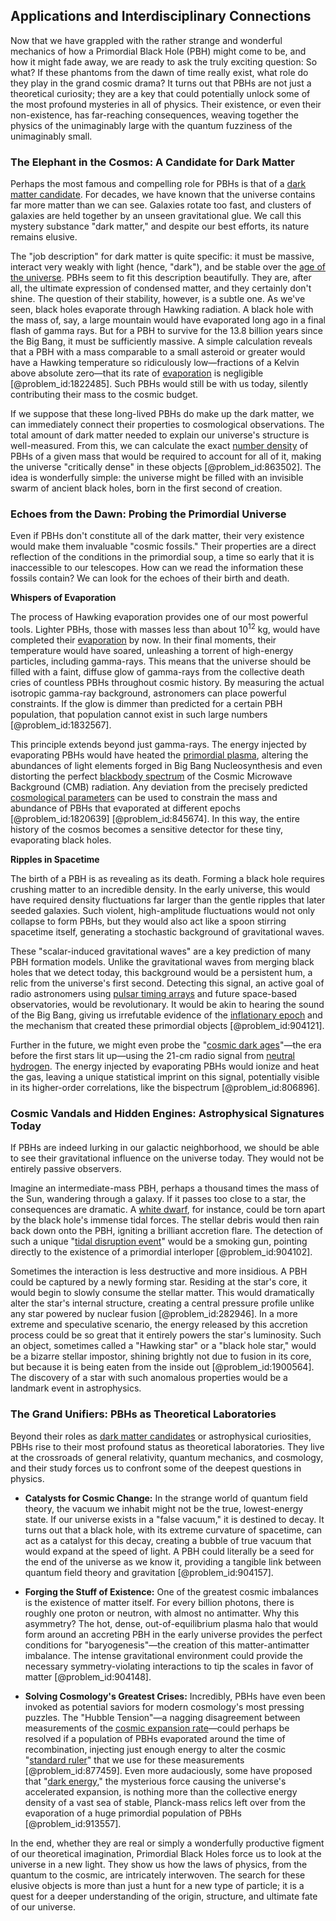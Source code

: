 ## Applications and Interdisciplinary Connections

Now that we have grappled with the rather strange and wonderful mechanics of how a Primordial Black Hole (PBH) might come to be, and how it might fade away, we are ready to ask the truly exciting question: So what? If these phantoms from the dawn of time really exist, what role do they play in the grand cosmic drama? It turns out that PBHs are not just a theoretical curiosity; they are a key that could potentially unlock some of the most profound mysteries in all of physics. Their existence, or even their non-existence, has far-reaching consequences, weaving together the physics of the unimaginably large with the quantum fuzziness of the unimaginably small.

### The Elephant in the Cosmos: A Candidate for Dark Matter

Perhaps the most famous and compelling role for PBHs is that of a [dark matter candidate](@article_id:194008). For decades, we have known that the universe contains far more matter than we can see. Galaxies rotate too fast, and clusters of galaxies are held together by an unseen gravitational glue. We call this mystery substance "dark matter," and despite our best efforts, its nature remains elusive.

The "job description" for dark matter is quite specific: it must be massive, interact very weakly with light (hence, "dark"), and be stable over the [age of the universe](@article_id:159300). PBHs seem to fit this description beautifully. They are, after all, the ultimate expression of condensed matter, and they certainly don't shine. The question of their stability, however, is a subtle one. As we've seen, black holes evaporate through Hawking radiation. A black hole with the mass of, say, a large mountain would have evaporated long ago in a final flash of gamma rays. But for a PBH to survive for the 13.8 billion years since the Big Bang, it must be sufficiently massive. A simple calculation reveals that a PBH with a mass comparable to a small asteroid or greater would have a Hawking temperature so ridiculously low—fractions of a Kelvin above absolute zero—that its rate of [evaporation](@article_id:136770) is negligible [@problem_id:1822485]. Such PBHs would still be with us today, silently contributing their mass to the cosmic budget.

If we suppose that these long-lived PBHs do make up the dark matter, we can immediately connect their properties to cosmological observations. The total amount of dark matter needed to explain our universe's structure is well-measured. From this, we can calculate the exact [number density](@article_id:268492) of PBHs of a given mass that would be required to account for all of it, making the universe "critically dense" in these objects [@problem_id:863502]. The idea is wonderfully simple: the universe might be filled with an invisible swarm of ancient black holes, born in the first second of creation.

### Echoes from the Dawn: Probing the Primordial Universe

Even if PBHs don't constitute all of the dark matter, their very existence would make them invaluable "cosmic fossils." Their properties are a direct reflection of the conditions in the primordial soup, a time so early that it is inaccessible to our telescopes. How can we read the information these fossils contain? We can look for the echoes of their birth and death.

**Whispers of Evaporation**

The process of Hawking evaporation provides one of our most powerful tools. Lighter PBHs, those with masses less than about $10^{12}$ kg, would have completed their [evaporation](@article_id:136770) by now. In their final moments, their temperature would have soared, unleashing a torrent of high-energy particles, including gamma-rays. This means that the universe should be filled with a faint, diffuse glow of gamma-rays from the collective death cries of countless PBHs throughout cosmic history. By measuring the actual isotropic gamma-ray background, astronomers can place powerful constraints. If the glow is dimmer than predicted for a certain PBH population, that population cannot exist in such large numbers [@problem_id:1832567].

This principle extends beyond just gamma-rays. The energy injected by evaporating PBHs would have heated the [primordial plasma](@article_id:161257), altering the abundances of light elements forged in Big Bang Nucleosynthesis and even distorting the perfect [blackbody spectrum](@article_id:158080) of the Cosmic Microwave Background (CMB) radiation. Any deviation from the precisely predicted [cosmological parameters](@article_id:160844) can be used to constrain the mass and abundance of PBHs that evaporated at different epochs [@problem_id:1820639] [@problem_id:845674]. In this way, the entire history of the cosmos becomes a sensitive detector for these tiny, evaporating black holes.

**Ripples in Spacetime**

The birth of a PBH is as revealing as its death. Forming a black hole requires crushing matter to an incredible density. In the early universe, this would have required density fluctuations far larger than the gentle ripples that later seeded galaxies. Such violent, high-amplitude fluctuations would not only collapse to form PBHs, but they would also act like a spoon stirring spacetime itself, generating a stochastic background of gravitational waves.

These "scalar-induced gravitational waves" are a key prediction of many PBH formation models. Unlike the gravitational waves from merging black holes that we detect today, this background would be a persistent hum, a relic from the universe's first second. Detecting this signal, an active goal of radio astronomers using [pulsar timing arrays](@article_id:160120) and future space-based observatories, would be revolutionary. It would be akin to hearing the sound of the Big Bang, giving us irrefutable evidence of the [inflationary epoch](@article_id:161148) and the mechanism that created these primordial objects [@problem_id:904121].

Further in the future, we might even probe the "[cosmic dark ages](@article_id:159280)"—the era before the first stars lit up—using the 21-cm radio signal from [neutral hydrogen](@article_id:173777). The energy injected by evaporating PBHs would ionize and heat the gas, leaving a unique statistical imprint on this signal, potentially visible in its higher-order correlations, like the bispectrum [@problem_id:806896].

### Cosmic Vandals and Hidden Engines: Astrophysical Signatures Today

If PBHs are indeed lurking in our galactic neighborhood, we should be able to see their gravitational influence on the universe today. They would not be entirely passive observers.

Imagine an intermediate-mass PBH, perhaps a thousand times the mass of the Sun, wandering through a galaxy. If it passes too close to a star, the consequences are dramatic. A [white dwarf](@article_id:146102), for instance, could be torn apart by the black hole's immense tidal forces. The stellar debris would then rain back down onto the PBH, igniting a brilliant accretion flare. The detection of such a unique "[tidal disruption event](@article_id:159650)" would be a smoking gun, pointing directly to the existence of a primordial interloper [@problem_id:904102].

Sometimes the interaction is less destructive and more insidious. A PBH could be captured by a newly forming star. Residing at the star's core, it would begin to slowly consume the stellar matter. This would dramatically alter the star's internal structure, creating a central pressure profile unlike any star powered by nuclear fusion [@problem_id:282946]. In a more extreme and speculative scenario, the energy released by this accretion process could be so great that it entirely powers the star's luminosity. Such an object, sometimes called a "Hawking star" or a "black hole star," would be a bizarre stellar impostor, shining brightly not due to fusion in its core, but because it is being eaten from the inside out [@problem_id:1900564]. The discovery of a star with such anomalous properties would be a landmark event in astrophysics.

### The Grand Unifiers: PBHs as Theoretical Laboratories

Beyond their roles as [dark matter candidates](@article_id:161140) or astrophysical curiosities, PBHs rise to their most profound status as theoretical laboratories. They live at the crossroads of general relativity, quantum mechanics, and cosmology, and their study forces us to confront some of the deepest questions in physics.

*   **Catalysts for Cosmic Change:** In the strange world of quantum field theory, the vacuum we inhabit might not be the true, lowest-energy state. If our universe exists in a "false vacuum," it is destined to decay. It turns out that a black hole, with its extreme curvature of spacetime, can act as a catalyst for this decay, creating a bubble of true vacuum that would expand at the speed of light. A PBH could literally be a seed for the end of the universe as we know it, providing a tangible link between quantum field theory and gravitation [@problem_id:904157].

*   **Forging the Stuff of Existence:** One of the greatest cosmic imbalances is the existence of matter itself. For every billion photons, there is roughly one proton or neutron, with almost no antimatter. Why this asymmetry? The hot, dense, out-of-equilibrium plasma halo that would form around an accreting PBH in the early universe provides the perfect conditions for "baryogenesis"—the creation of this matter-antimatter imbalance. The intense gravitational environment could provide the necessary symmetry-violating interactions to tip the scales in favor of matter [@problem_id:904148].

*   **Solving Cosmology's Greatest Crises:** Incredibly, PBHs have even been invoked as potential saviors for modern cosmology's most pressing puzzles. The "Hubble Tension"—a nagging disagreement between measurements of the [cosmic expansion rate](@article_id:161454)—could perhaps be resolved if a population of PBHs evaporated around the time of recombination, injecting just enough energy to alter the cosmic "[standard ruler](@article_id:157361)" that we use for these measurements [@problem_id:877459]. Even more audaciously, some have proposed that "[dark energy](@article_id:160629)," the mysterious force causing the universe's accelerated expansion, is nothing more than the collective energy density of a vast sea of stable, Planck-mass relics left over from the evaporation of a huge primordial population of PBHs [@problem_id:913557].

In the end, whether they are real or simply a wonderfully productive figment of our theoretical imagination, Primordial Black Holes force us to look at the universe in a new light. They show us how the laws of physics, from the quantum to the cosmic, are intricately interwoven. The search for these elusive objects is more than just a hunt for a new type of particle; it is a quest for a deeper understanding of the origin, structure, and ultimate fate of our universe.